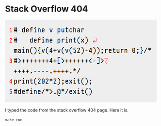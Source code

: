 Stack Overflow 404
==================

![source](https://raw.githubusercontent.com/tonygaetani/so404/master/polyglot-404.png)

I typed the code from the stack overflow 404 page. Here it is.

`make run`

